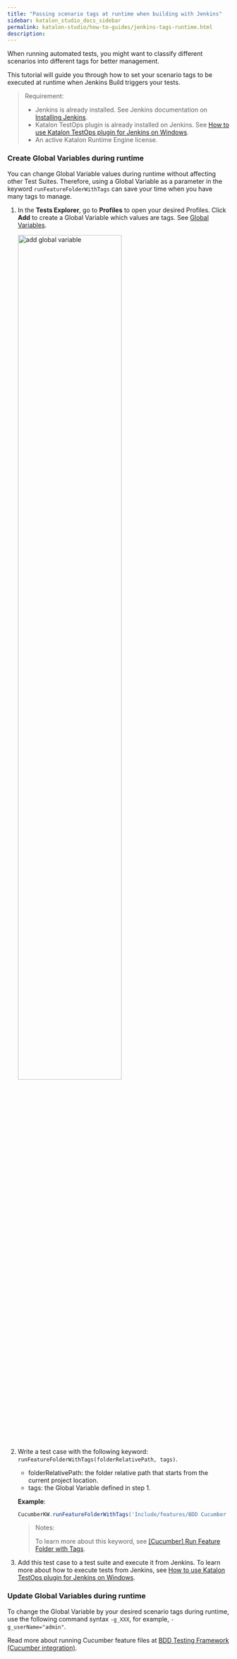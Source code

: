 ```yaml
---
title: "Passing scenario tags at runtime when building with Jenkins"
sidebar: katalon_studio_docs_sidebar
permalink: katalon-studio/how-to-guides/jenkins-tags-runtime.html
description:
---
```

When running automated tests, you might want to classify different scenarios into different tags for better management.

This tutorial will guide you through how to set your scenario tags to be executed at runtime when Jenkins Build triggers your tests.

> Requirement:
>
> * Jenkins is already installed. See Jenkins documentation on [Installing Jenkins](https://www.jenkins.io/doc/book/installing/).
> * Katalon TestOps plugin is already installed on Jenkins. See [How to use Katalon TestOps plugin for Jenkins on Windows](https://docs.katalon.com/katalon-studio/docs/jenkins-plugin-windows.html#run-a-freestyle-jenkins-project).
> * An active Katalon Runtime Engine license.

### Create Global Variables during runtime

You can change Global Variable values during runtime without affecting other Test Suites. Therefore, using a Global Variable as a parameter in the keyword `runFeatureFolderWithTags` can save your time when you have many tags to manage.

1. In the **Tests Explorer**, go to **Profiles** to open your desired Profiles. Click **Add** to create a Global Variable which values are tags. See [Global Variables](https://docs.katalon.com/katalon-studio/docs/execution-profile-v54.html#global-variables).

    <img src="https://github.com/katalon-studio/docs-images/raw/master/katalon-studio/docs/jenkins-tag-runtime/globalvariable-tags.png" alt="add global variable" width=70%>

2. Write a test case with the following keyword: `runFeatureFolderWithTags(folderRelativePath, tags)`.

    * folderRelativePath: the folder relative path that starts from the current project location.
    * tags: the Global Variable defined in step 1.

    **Example**:
    
    ```groovy
    CucumberKW.runFeatureFolderWithTags('Include/features/BDD Cucumber Tests', GlobalVariable.username)
    ```

    > Notes:
    >
    > To learn more about this keyword, see [[Cucumber] Run Feature Folder with Tags](https://docs.katalon.com/katalon-studio/docs/cucumber-kw-run-feature-folder-tag.html).

3. Add this test case to a test suite and execute it from Jenkins. To learn more about how to execute tests from Jenkins, see [How to use Katalon TestOps plugin for Jenkins on Windows](https://docs.katalon.com/katalon-studio/docs/jenkins-plugin-windows.html).

### Update Global Variables during runtime

To change the Global Variable by your desired scenario tags during runtime, use the following command syntax `-g_XXX`, for example, `-g_userName="admin"`.

Read more about running Cucumber feature files at [BDD Testing Framework (Cucumber integration)](https://docs.katalon.com/katalon-studio/docs/cucumber-features-file.html).